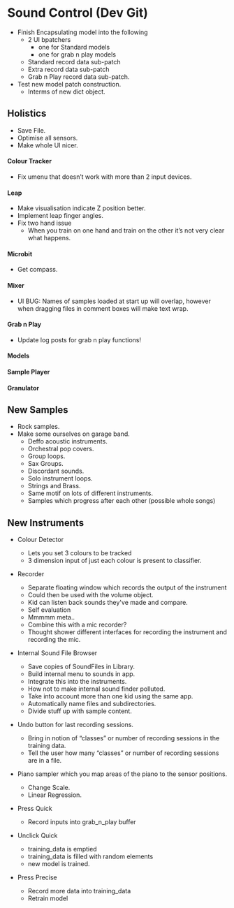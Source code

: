 # Sound Control (Dev Git)

* Finish Encapsulating model into the following
	* 2 UI bpatchers
		* one for Standard models
		* one for grab n play models
	* Standard record data sub-patch
	* Extra record data sub-patch
	* Grab n Play record data sub-patch.
* Test new model patch construction.
	* Interms of new dict object.

## Holistics
* Save File.
* Optimise all sensors.
* Make whole UI nicer.

#### Colour Tracker
* Fix umenu that doesn’t work with more than 2 input devices.

#### Leap
* Make visualisation indicate Z position better.
* Implement leap finger angles.
* Fix two hand issue
	* When you train on one hand and train on the other it’s not very clear what happens.

#### Microbit
* Get compass.

#### Mixer
* UI BUG: Names of samples loaded at start up will overlap, however when dragging files in comment boxes will make text wrap.

#### Grab n Play
* Update log posts for grab n play functions!

#### Models

#### Sample Player

#### Granulator

## New Samples
* Rock samples.
* Make some ourselves on garage band.
    * Deffo acoustic instruments.
    * Orchestral pop covers.
    * Group loops.
    * Sax Groups.
    * Discordant sounds.
    * Solo instrument loops.
    * Strings and Brass.
    * Same motif on lots of different instruments.
    * Samples which progress after each other (possible whole songs)


## New Instruments
* Colour Detector
    * Lets you set 3 colours to be tracked
    * 3 dimension input of just each colour is present to classifier.

* Recorder
    * Separate floating window which records the output of the instrument
    * Could then be used with the volume object.
    * Kid can listen back sounds they've made and compare.
    * Self evaluation
    * Mmmmm meta..
    * Combine this with a mic recorder?
    * Thought shower different interfaces for recording the instrument and recording the mic.

* Internal Sound File Browser
    * Save copies of SoundFiles in Library.
    * Build internal menu to sounds in app.
    * Integrate this into the instruments.
    * How not to make internal sound finder polluted.
    * Take into account more than one kid using the same app.
    * Automatically name files and subdirectories.
    * Divide stuff up with sample content.

* Undo button for last recording sessions.
    * Bring in notion of “classes” or number of recording sessions in the training data.
    * Tell the user how many “classes” or number of recording sessions are in a file.

* Piano sampler which you map areas of the piano to the sensor positions.
    * Change Scale.
    * Linear Regression.


* Press Quick
	* Record inputs into grab_n_play buffer
* Unclick Quick
	* training_data is emptied
	* training_data is filled with random elements
	* new model is trained.
* Press Precise
	* Record more data into training_data
	* Retrain model





